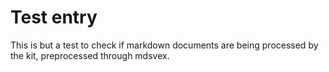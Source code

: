 # Test entry

This is but a test to check if markdown documents are being processed by the kit, preprocessed through mdsvex.
